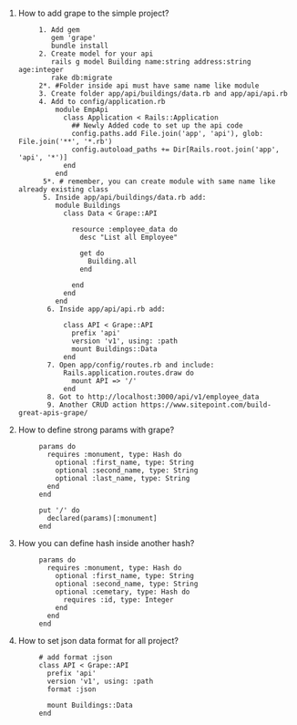 1. How to add grape to the simple project?
      
            1. Add gem 
               gem 'grape'
               bundle install
            2. Create model for your api 
               rails g model Building name:string address:string age:integer
               rake db:migrate
            2*. #Folder inside api must have same name like module
            3. Create folder app/api/buildings/data.rb and app/api/api.rb
            4. Add to config/application.rb
                module EmpApi
                  class Application < Rails::Application
                    ## Newly Added code to set up the api code
                    config.paths.add File.join('app', 'api'), glob: File.join('**', '*.rb')
                    config.autoload_paths += Dir[Rails.root.join('app', 'api', '*')]
                  end
                end
             5*. # remember, you can create module with same name like already existing class
             5. Inside app/api/buildings/data.rb add:
                module Buildings
                  class Data < Grape::API

                    resource :employee_data do
                      desc "List all Employee"

                      get do
                        Building.all
                      end

                    end
                  end
                end
              6. Inside app/api/api.rb add:

                  class API < Grape::API
                    prefix 'api'
                    version 'v1', using: :path
                    mount Buildings::Data
                  end
              7. Open app/config/routes.rb and include:
                  Rails.application.routes.draw do
                    mount API => '/'
                  end
              8. Got to http://localhost:3000/api/v1/employee_data
              9. Another CRUD action https://www.sitepoint.com/build-great-apis-grape/
2. How to define strong params with grape?
           
            params do
              requires :monument, type: Hash do
                optional :first_name, type: String
                optional :second_name, type: String
                optional :last_name, type: String
              end
            end
            
            put '/' do
              declared(params)[:monument]
            end
3. How you can define hash inside another hash?
            
            params do
              requires :monument, type: Hash do
                optional :first_name, type: String
                optional :second_name, type: String
                optional :cemetary, type: Hash do
                  requires :id, type: Integer
                end
              end
            end

4. How to set json data format for all project?
            
            # add format :json
            class API < Grape::API
              prefix 'api'
              version 'v1', using: :path
              format :json

              mount Buildings::Data
            end
